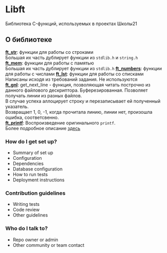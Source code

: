 # Libft

Библиотека C-функций, используемых в проектах Школы21

## О библиотеке
**[ft_str](https://github.com/liftchampion/libft/tree/master/ft_str)**: функции для работы со строками  
Большая их часть дублирует функции из `stdlib.h` и `string.h`  
**[ft_mem](https://github.com/liftchampion/libft/tree/master/ft_mem)**: функции для работы с памятью  
Большая их часть дублирует функции из `stdlib.h`
**[ft_numbers](https://github.com/liftchampion/libft/tree/master/ft_numbers)**: функции для работы с числами
**[ft_lst](https://github.com/liftchampion/libft/tree/master/ft_lst)**: функции для работы со списками  
Написаны исходя из требований задания. Не используются  
**[ft_gnl](https://github.com/liftchampion/libft/tree/master/ft_gnl)**: get_next_line - функция,
позволяющая читать построчно из данного файлового дескриптора. Буферезированная. Позволяет получать линии из разных файлов.  
В случае успеха аллоцирует строку и перезаписывает ей полученный указатель.  
Возвращает 1, 0, -1, когда прочитала линию, линии нет, произошла ошибка, соответсвенно.   
**[ft_printf](https://github.com/liftchampion/libft/tree/master/ft_printf)**: Воспроизведение оригинального `printf`.  
Более подробное описание [здесь](https://github.com/liftchampion/ft_printf/blob/master/README.md)  



### How do I get set up? ###

* Summary of set up
* Configuration
* Dependencies
* Database configuration
* How to run tests
* Deployment instructions

### Contribution guidelines ###

* Writing tests
* Code review
* Other guidelines

### Who do I talk to? ###

* Repo owner or admin
* Other community or team contact

